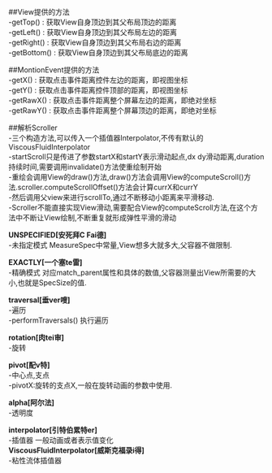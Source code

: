 ##View提供的方法  
-getTop() : 获取View自身顶边到其父布局顶边的距离  
-getLeft() : 获取View自身顶边到其父布局左边的距离  
-getRight() : 获取View自身顶边到其父布局右边的距离  
-getBottom() : 获取View自身顶边到其父布局底边的距离  

##MontionEvent提供的方法  
-getX() : 获取点击事件距离控件左边的距离，即视图坐标  
-getY() : 获取点击事件距离控件顶部的距离，即视图坐标  
-getRawX() : 获取点击事件距离整个屏幕左边的距离，即绝对坐标  
-getRawY() : 获取点击事件距离整个屏幕顶边的距离，即绝对坐标  

##解析Scroller  
-三个构造方法,可以传入一个插值器Interpolator,不传有默认的ViscousFluidInterpolator  
-startScroll只是传进了参数startX和startY表示滑动起点,dx dy滑动距离,duration持续时间,需要调用invalidate()方法使重绘制开始  
-重绘会调用View的draw()方法,draw()方法会调用View的computeScroll()方法.scroller.computeScrollOffset()方法会计算currX和currY  
-然后调用父view来进行scrollTo,通过不断移动小距离来平滑移动.  
-Scroller不能直接实现View滑动,需要配合View的computeScroll方法,在这个方法中不断让View绘制,不断重复就形成弹性平滑的滑动

**UNSPECIFIED[安死拜C Fai德]**  
-未指定模式 MeasureSpec中常量,View想多大就多大,父容器不做限制.

**EXACTLY[一个塞te雷]**  
-精确模式 对应match_parent属性和具体的数值,父容器测量出View所需要的大小,也就是SpecSize的值.

**traversal[垂ver嗖]**  
-遍历  
-performTraversals() 执行遍历  

**rotation[肉tei审]**  
-旋转  

**pivot[配v特]**  
-中心点,支点  
-pivotX:旋转的支点X,一般在旋转动画的参数中使用.  

**alpha[阿尔法]**  
-透明度  

**interpolator[引特伯累特er]**  
-插值器 一般动画或者表示值变化  
**ViscousFluidInterpolator[威斯克福录i得]**  
-粘性流体插值器    
